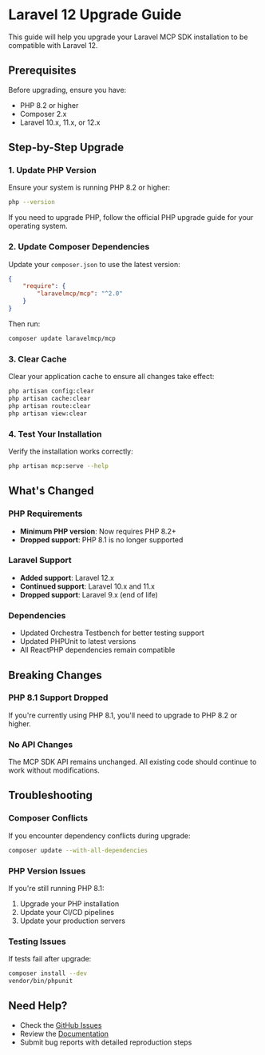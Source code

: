 # Laravel 12 Upgrade Guide

This guide will help you upgrade your Laravel MCP SDK installation to be compatible with Laravel 12.

## Prerequisites

Before upgrading, ensure you have:
- PHP 8.2 or higher
- Composer 2.x
- Laravel 10.x, 11.x, or 12.x

## Step-by-Step Upgrade

### 1. Update PHP Version

Ensure your system is running PHP 8.2 or higher:

```bash
php --version
```

If you need to upgrade PHP, follow the official PHP upgrade guide for your operating system.

### 2. Update Composer Dependencies

Update your `composer.json` to use the latest version:

```json
{
    "require": {
        "laravelmcp/mcp": "^2.0"
    }
}
```

Then run:

```bash
composer update laravelmcp/mcp
```

### 3. Clear Cache

Clear your application cache to ensure all changes take effect:

```bash
php artisan config:clear
php artisan cache:clear
php artisan route:clear
php artisan view:clear
```

### 4. Test Your Installation

Verify the installation works correctly:

```bash
php artisan mcp:serve --help
```

## What's Changed

### PHP Requirements
- **Minimum PHP version**: Now requires PHP 8.2+
- **Dropped support**: PHP 8.1 is no longer supported

### Laravel Support
- **Added support**: Laravel 12.x
- **Continued support**: Laravel 10.x and 11.x
- **Dropped support**: Laravel 9.x (end of life)

### Dependencies
- Updated Orchestra Testbench for better testing support
- Updated PHPUnit to latest versions
- All ReactPHP dependencies remain compatible

## Breaking Changes

### PHP 8.1 Support Dropped
If you're currently using PHP 8.1, you'll need to upgrade to PHP 8.2 or higher.

### No API Changes
The MCP SDK API remains unchanged. All existing code should continue to work without modifications.

## Troubleshooting

### Composer Conflicts
If you encounter dependency conflicts during upgrade:

```bash
composer update --with-all-dependencies
```

### PHP Version Issues
If you're still running PHP 8.1:

1. Upgrade your PHP installation
2. Update your CI/CD pipelines
3. Update your production servers

### Testing Issues
If tests fail after upgrade:

```bash
composer install --dev
vendor/bin/phpunit
```

## Need Help?

- Check the [GitHub Issues](https://github.com/laravelmcp/mcp/issues)
- Review the [Documentation](https://mohamedahmed01.github.io/laravel-mcp-sdk/)
- Submit bug reports with detailed reproduction steps
